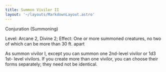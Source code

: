 ```yaml
---
title: Summon Vivilor II
layout: '~/layouts/MarkdownLayout.astro'
---
```

Conjuration (Summoning)

Level: Arcane 2, Divine 2; Effect: One or more summoned creatures, no two of
which can be more than 30 ft. apart

As summon vivilor I, except you can summon one 2nd-level vivilor or 1d3 1st-
level vivilors. If you create more than one vivilor, you can choose their
forms separately; they need not be identical.

